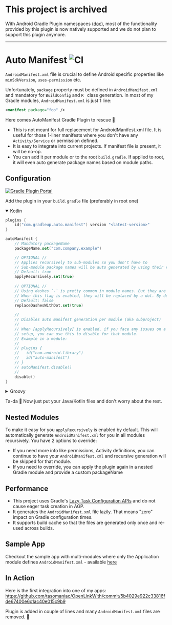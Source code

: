 
# This project is archived

With Android Gradle Plugin namespaces ([doc](https://developer.android.com/build/configure-app-module#set-namespace)), most of the functionality provided by this plugin is now natively supported and we do not plan to support this plugin anymore.

----

Auto Manifest ![CI](https://github.com/GradleUp/auto-manifest/workflows/CI/badge.svg)
=============

`AndroidManifest.xml` file is crucial to define Android specific properties like `minSdkVersion`, `uses-permission` etc.
  
Unfortunately, `package` property must be defined in `AndroidManifest.xml` and mandatory for `BuildConfig` and `R
` class generation. In most of my Gradle modules, `AndroidManifest.xml` is just 1 line:
```xml
<manifest package="foo" />
```

Here comes AutoManifest Gradle Plugin to rescue 🚀

- This is not meant for full replacement for AndroidManifest.xml file. It is useful for those 1-liner manifests where you don't have any `Activity/Service` or permission defined.
- It is easy to integrate into current projects. If manifest file is present, it will be no-op.
- You can add it per module or to the root `build.gradle`. If applied to root, it will even auto generate package names based on module paths.

Configuration
-------------

[ ![Gradle Plugin Portal](https://img.shields.io/maven-metadata/v/https/plugins.gradle.org/m2/com/gradleup/auto/manifest/com.gradleup.auto.manifest.gradle.plugin/maven-metadata.xml.svg?label=Gradle%20Plugins%20Portal) ](https://plugins.gradle.org/plugin/com.gradleup.auto.manifest)

Add the plugin in your `build.gradle` file (preferably in root one)

<details open><summary>Kotlin</summary>

```kotlin
plugins {
    id("com.gradleup.auto.manifest") version "<latest-version>"
}

autoManifest {
    // Mandatory packageName
    packageName.set("com.company.example")

    // OPTIONAL //
    // Applies recursively to sub-modules so you don't have to
    // Sub-module package names will be auto generated by using their relative path
    // Default: true
    applyRecursively.set(true)
    
    // OPTIONAL //
    // Using dashes `-` is pretty common in module names. But they are not allowed within Java package names.
    // When this flag is enabled, they will be replaced by a dot. By default, they will be replaced with an underscore.
    // Default: false
    replaceDashesWithDot.set(true)
 
    //
    // Disables auto manifest generation per module (aka subproject)
    //
    // When [applyRecursively] is enabled, if you face any issues on a certain module with custom
    // setup, you can use this to disable for that module.
    // Example in a module:
    //
    // plugins {
    //   id("com.android.library")
    //   id("auto-manifest")
    // }
    // autoManifest.disable()
    //
    disable()
}
```
</details>

<details><summary>Groovy</summary>

```kotlin
plugins {
    id 'com.gradleup.auto.manifest' version '<latest-version>'
}

autoManifest {
    // Mandatory packageName
    packageName = 'com.company.example'

    // OPTIONAL //
    // Applies recursively to sub-modules so you don't have to
    // Sub-module package names will be auto generated by using their relative path
    // Default: true
    applyRecursively = true
 
    // OPTIONAL //
    // Using dashes `-` is pretty common in module names. But they are not allowed within Java package names.
    // When this flag is enabled, they will be replaced by a dot. By default, they will be replaced with an underscore.
    // Default: false
    replaceDashesWithDot = true
    
    //
    // Disables auto manifest generation per module (aka subproject)
    //
    // When [applyRecursively] is enabled, if you face any issues on a certain module with custom
    // setup, you can use this to disable for that module.
    // Example in a module:
    //
    // plugins {
    //   id("com.android.library")
    //   id("auto-manifest")
    // }
    // autoManifest.disable()
    //
    disable()
}
```
</details>

Ta-da 🎉 Now just put your Java/Kotlin files and don't worry about the rest.

Nested Modules
--------------

To make it easy for you `applyRecursively` is enabled by default. This will automatically generate
`AndroidManifest.xml` for you in all modules recursively. You have 2 options to override:

- If you need more info like permissions, Activity definitions, you can continue to have your
`AndroidManifest.xml` and recursive generation will be skipped for that module.
- If you need to override, you can apply the plugin again in a nested Gradle module and provide a
custom packageName

Performance
-----------

- This project uses Gradle's [Lazy Task Configuration APIs][lazy] and do not cause eager task creation in AGP.
- It generates the `AndroidManifest.xml` file lazily. That means "zero" impact on Gradle configuration times.
- It supports build cache so that the files are generated only once and re-used across builds.

Sample App
----------

Checkout the sample app with multi-modules where only the Application module defines `AndroidManifest.xml` - available
 [here][sample]

In Action
---------

Here is the first integration into one of my apps:  https://github.com/tasomaniac/OpenLinkWith/commit/5b4029e922c33816fde67400e6c1ac40e015c9b9

Plugin is added in couple of lines and many `AndroidManifest.xml` files are removed. 🎉

[lazy]: https://docs.gradle.org/current/userguide/task_configuration_avoidance.html
[sample]: https://github.com/GradleUp/auto-manifest/tree/master/sample
